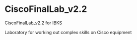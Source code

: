 # CiscoFinalLab_v2.2
CiscoFinalLab_v2.2 for IBKS

Laboratory for working out complex skills on Cisco equipment

